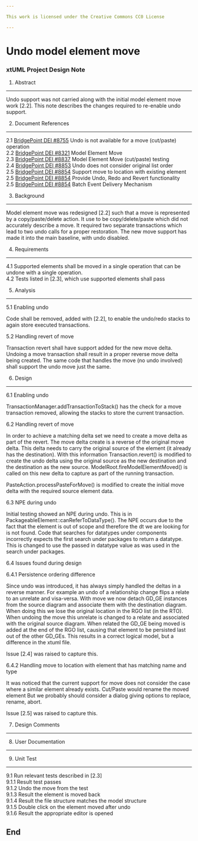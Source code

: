 ```yaml
---

This work is licensed under the Creative Commons CC0 License

---
```


# Undo model element move
### xtUML Project Design Note

1. Abstract
-----------
Undo support was not carried along with the initial model element move work
[2.2].  This note describes the changes required to re-enable undo support.

2. Document References
----------------------
<a id="2.1"></a>2.1 [BridgePoint DEI #8755](https://support.onefact.net/issues/8755) Undo is not available for a move (cut/paste) operation  
<a id="2.2"></a>2.2 [BridgePoint DEI #8321](https://support.onefact.net/issues/8321) Model Element Move   
<a id="2.3"></a>2.3 [BridgePoint DEI #8837](https://support.onefact.net/issues/8837) Model Element Move (cut/paste) testing  
<a id="2.4"></a>2.4 [BridgePoint DEI #8853](https://support.onefact.net/issues/8853) Undo does not consider original list order   
<a id="2.5"></a>2.5 [BridgePoint DEI #8854](https://support.onefact.net/issues/8854) Support move to location with existing element
<a id="2.6"></a>2.5 [BridgePoint DEI #8854](https://github.com/xtuml/internal/blob/71c842bdcd937f946f977d529dc90e0f9a5f2486/Documentation_archive/20090903/technical/Undo_Redo_Revert/undo_redo_revert-i473.ant) Provide Undo, Redo and Revert functionality    
<a id="2.7"></a>2.5 [BridgePoint DEI #8854](https://github.com/xtuml/internal/blob/71c842bdcd937f946f977d529dc90e0f9a5f2486/Documentation_archive/20090903/technical/Architecture/i865.dnt) Batch Event Delivery Mechanism    

3. Background
-------------

Model element move was redesigned [2.2] such that a move is represented by a
copy/paste/delete action.  It use to be copy/delete/paste which did not
accurately describe a move.  It required two separate transactions which lead
to two undo calls for a proper restoration.  The new move support has made it
into the main baseline, with undo disabled.

4. Requirements
---------------

4.1 Supported elements shall be moved in a single operation that can be undone
with a single operation.   
4.2 Tests listed in [2.3], which use supported elements shall pass

5. Analysis
-----------

5.1 Enabling undo

Code shall be removed, added with [2.2], to enable the undo/redo stacks to again
store executed transactions.

5.2 Handling revert of move

Transaction revert shall have support added for the new move delta.  Undoing a
move transaction shall result in a proper reverse move delta being created.  The
same code that handles the move (no undo involved) shall support the undo move
just the same.

6. Design
---------   

6.1 Enabling undo

TransactionManager.addTransactionToStack() has the check for a move transaction
removed, allowing the stacks to store the current transaction.

6.2 Handling revert of move

In order to achieve a matching delta set we need to create a move delta as part
of the revert.  The move delta create is a reverse of the original move delta.
This delta needs to carry the original source of the element (it already has the
destination).  With this information Transaction.revert() is modified to create
the undo delta using the original source as the new destination and the
destination as the new source.  ModelRoot.fireModelElementMoved() is called on
this new delta to capture as part of the running transaction.

PasteAction.processPasteForMove() is modified to create the initial move delta
with the required source element data.

6.3 NPE during undo

Initial testing showed an NPE during undo.  This is in
PackageableElement::canReferToDataType().  The NPE occurs due to the fact that
the element is out of scope and therefore the dt we are looking for is not
found.  Code that searches for datatypes under components incorrectly expects
the first search under packages to return a datatype.  This is changed to use
the passed in datatype value as was used in the search under packages.

6.4 Issues found during design

6.4.1 Persistence ordering difference

Since undo was introduced, it has always simply handled the deltas in a reverse
manner.  For example an undo of a relationship change flips a relate to an
unrelate and visa-versa.  With move we now detach GD_GE instances from the
source diagram and associate them with the destination diagram.  When doing this
we lose the original location in the RGO list (in the RTO).  When undoing the
move this unrelate is changed to a relate and associated with the original
source diagram. When related the GD_GE being moved is added at the end of the
RGO list, causing that element to be persisted last out of the other GD_GEs.
This results in a correct logical model, but a difference in the xtuml file.

Issue [2.4] was raised to capture this.

6.4.2 Handling move to location with element that has matching name and type

It was noticed that the current support for move does not consider the case
where a similar element already exists.  Cut/Paste would rename the moved
element  But we probably should consider a dialog giving options to replace,
rename, abort.

Issue [2.5] was raised to capture this.

7. Design Comments
------------------

8. User Documentation
---------------------

9. Unit Test
------------

9.1 Run relevant tests described in [2.3]   
9.1.1 Result test passes   
9.1.2 Undo the move from the test   
9.1.3 Result the element is moved back   
9.1.4 Result the file structure matches the model structure    
9.1.5 Double click on the element moved after undo   
9.1.6 Result the appropriate editor is opened   

End
--- 

